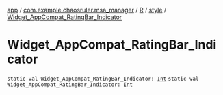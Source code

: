 [app](../../../index.md) / [com.example.chaosruler.msa_manager](../../index.md) / [R](../index.md) / [style](index.md) / [Widget_AppCompat_RatingBar_Indicator](.)

# Widget_AppCompat_RatingBar_Indicator

`static val Widget_AppCompat_RatingBar_Indicator: `[`Int`](https://kotlinlang.org/api/latest/jvm/stdlib/kotlin/-int/index.html)
`static val Widget_AppCompat_RatingBar_Indicator: `[`Int`](https://kotlinlang.org/api/latest/jvm/stdlib/kotlin/-int/index.html)